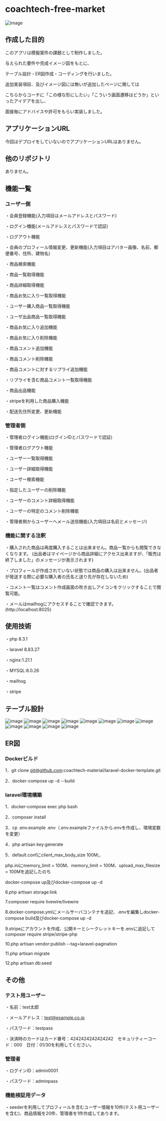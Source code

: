 # coachtech-free-market

![image](https://github.com/user-attachments/assets/b82e37d7-bdfd-48e7-abcc-0cbea1ffa674)


## 作成した目的

このアプリは模擬案件の課題として制作しました。

与えられた要件や完成イメージ図をもとに、

テーブル設計・ER図作成・コーディングを行いました。

追加実装項目、及びイメージ図には無いが追加したページに関しては

こちらからコーチに「この様な形にしたい」「こういう画面遷移はどうか」といったアイデアを出し、

面接毎にアドバイスや許可をもらい実装しました。

## アプリケーションURL

今回はデプロイをしていないのでアプリケーションURLはありません。

## 他のリポジトリ

ありません。

## 機能一覧

### ユーザー側

・会員登録機能(入力項目はメールアドレスとパスワード)

・ログイン機能(メールアドレスとパスワードで認証)

・ログアウト機能

・会員のプロフィール情報変更、更新機能(入力項目はアバター画像、名前、郵便番号、住所、建物名)

・商品検索機能

・商品一覧取得機能

・商品詳細取得機能

・商品お気に入り一覧取得機能

・ユーザー購入商品一覧取得機能

・ユーザ出品商品一覧取得機能

・商品お気に入り追加機能

・商品お気に入り削除機能

・商品コメント追加機能

・商品コメント削除機能

・商品コメントに対するリプライ追加機能

・リプライを含む商品コメント一覧取得機能

・商品出品機能

・stripeを利用した商品購入機能

・配送先住所変更、更新機能

### 管理者側

・管理者ログイン機能(ログインIDとパスワードで認証)

・管理者ログアウト機能

・ユーザー一覧取得機能

・ユーザー詳細取得機能

・ユーザー検索機能

・指定したユーザーの削除機能

・ユーザーのコメント詳細取得機能

・ユーザーの特定のコメント削除機能

・管理者側からユーザーへメール送信機能(入力項目は名前とメッセージ)

### 機能に関する注釈

・購入された商品は再度購入することは出来ません。商品一覧からも閲覧できなくなります。
(出品者はマイページから商品詳細にアクセス出来ますが、「販売は終了しました」のメッセージが表示されます)

・プロフィールが作成されていない状態では商品の購入は出来ません。(出品者が発送する際に必要な購入者の氏名と送り先が存在しないため)

・コメント一覧はコメント作成画面の吹き出しアイコンをクリックすることで閲覧可能。

・メールはmailhogにアクセスすることで確認できます。(http://localhost:8025)

## 使用技術

・php 8.3.1

・laravel 8.83.27

・nginx:1.21.1

・MYSQL:8.0.26

・mailhog

・stripe

## テーブル設計

![image](https://github.com/user-attachments/assets/5c786325-89ca-418d-9e52-5f337d57bf34)
![image](https://github.com/user-attachments/assets/0f5ab473-5b79-4f14-ad82-f5a57c2f9c2e)
![image](https://github.com/user-attachments/assets/a4457bc5-ac0f-41b3-a667-c3b29e4cfc26)
![image](https://github.com/user-attachments/assets/f2febc2d-0557-4538-897d-d7a29af9fe4d)
![image](https://github.com/user-attachments/assets/594c044b-6ad5-44a2-82c9-a9dba8c89b29)
![image](https://github.com/user-attachments/assets/62a61cbc-b04b-4149-9547-112787d9618a)
![image](https://github.com/user-attachments/assets/4bc09126-546e-4fab-b55a-da1236e9cd83)
![image](https://github.com/user-attachments/assets/eb777901-0c86-4466-88ff-f0afb8f10105)
![image](https://github.com/user-attachments/assets/157b7a74-1aee-4966-b84a-bf8b1df2bcb4)
![image](https://github.com/user-attachments/assets/c4d24bd6-6981-46a6-88a8-0f408589067d)
![image](https://github.com/user-attachments/assets/5c7503c1-a120-4d36-b1a7-eb1230121ffa)
![image](https://github.com/user-attachments/assets/7f2ee1df-06a2-45b8-8f2b-43944ceba3d8)

## ER図

### Dockerビルド

1．git clone git@github.com:coachtech-material/laravel-docker-template.git

2．docker-compose up -d --build

### laravel環境構築

1．docker-compose exec php bash

2．composer install

3．cp .env.example .env（.env.exampleファイルから.envを作成し、環境変数を変更）

4．php artisan key:generate

5．default.confにclient_max_body_size 100M;、

   php.iniにmemory_limit = 100M、memory_limit = 100M、upload_max_filesize = 100Mを追記したのち

   docker-compose up及びdocker-compose up -d

6.php artisan storage:link

7.composer require livewire/livewire

8.docker-compose.ymlにメールサーバコンテナを追記、.envを編集しdocker-compose build及びdocker-compose up -d

9.stripeにアカウントを作成、公開キーとシークレットキーを.envに追記してcomposer require stripe/stripe-php

10.php artisan vendor:publish --tag=laravel-pagination

11.php artisan migrate

12.php artisan db:seed

## その他

### テスト用ユーザー

・名前：test太郎

・メールアドレス：test@example.co.jp

・パスワード：testpass

・決済時のカードはカード番号：4242424242424242　セキュリティーコード：000　日付：01/30を利用してください。

### 管理者

・ログインID：admin0001

・パスワード：adminpass

### 機能検証用データ

・seederを利用してプロフィールを含むユーザー情報を10件(テスト用ユーザーを含む)、商品情報を20件、管理者を1件作成してあります。
